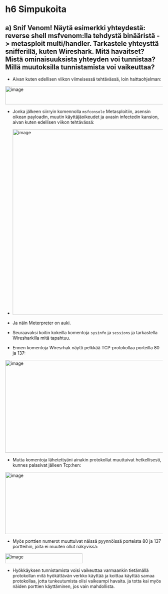 # h6 Simpukoita

## a) Snif Venom! Näytä esimerkki yhteydestä: reverse shell msfvenom:lla tehdystä binääristä -> metasploit multi/handler. Tarkastele yhteysttä snifferillä, kuten Wireshark. Mitä havaitset? Mistä ominaisuuksista yhteyden voi tunnistaa? Millä muutoksilla tunnistamista voi vaikeuttaa?

- Aivan kuten edellisen viikon viimeisessä tehtävässä, loin haittaohjelman:

<img width="945" height="58" alt="image" src="https://github.com/user-attachments/assets/bcc123c2-aedb-44bf-b848-d081c594ac93" />

- Jonka jälkeen siirryin komennolla `msfconsole` Metasploitiin, asensin oikean payloadin, muutin käyttäjäoikeudet ja avasin infectedin kansion, aivan kuten edellisen viikon tehtävässä:

- <img width="877" height="591" alt="image" src="https://github.com/user-attachments/assets/510389ed-5dca-43db-b9f7-8178aae8c95c" />

- Ja näin Meterpreter on auki.

- Seuraavaksi koitin kokeilla komentoja `sysinfo` ja `sessions` ja tarkastella Wiresharkilla mitä tapahtuu.

- Ennen komentoja Wiresrhak näytti pelkkää TCP-protokollaa porteilla 80 ja 137:

<img width="692" height="295" alt="image" src="https://github.com/user-attachments/assets/f1fdffaa-ce6e-4d54-9923-8915262202a4" />

- Mutta komentoja lähetettyäni ainakin protokollat muuttuivat hetkellisesti, kunnes palasivat jälleen Tcp:hen:

<img width="1128" height="197" alt="image" src="https://github.com/user-attachments/assets/910a3405-dced-4769-8de4-33b06eaa9a4d" />

- Myös porttien numerot muuttuivat näissä pyynnöissä porteista 80 ja 137 portteihin, joita ei muuten ollut näkyvissä:

<img width="247" height="31" alt="image" src="https://github.com/user-attachments/assets/a0bb2dd3-828c-4ae2-8158-8a6ad23e220a" />

- Hyökkäyksen tunnistamista voisi vaikeuttaa varmaankin tietämällä protokollan mitä hyökättävän verkko käyttää ja koittaa käyttää samaa protokollaa, jotta tunkeutumista olisi vaikeampi havaita. ja totta kai myös näiden porttien käyttäminen, jos vain mahdollista.












